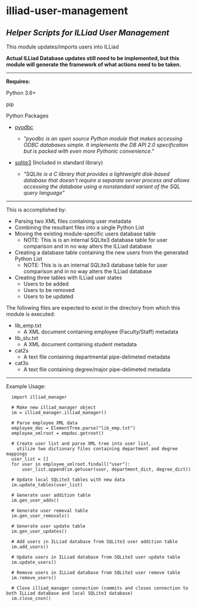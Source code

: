 # illiad-user-management
_Helper Scripts for ILLiad User Management_
---

This module updates/imports users into ILLiad

**Actual ILLiad Database updates still need to be implemented, but this module will generate the framework of what actions need to be taken.**

---
**Requires:**

Python 3.6+

pip

Python Packages
* [pyodbc](https://github.com/mkleehammer/pyodbc)

  - _"pyodbc is an open source Python module that makes accessing ODBC databases simple. It implements the DB API 2.0 specification but is packed with even more Pythonic convenience."_


* [sqlite3](https://docs.python.org/3/library/sqlite3.html) (Included in standard library)

  - _"SQLite is a C library that provides a lightweight disk-based database that doesn’t require a separate server process and allows accessing the database using a nonstandard variant of the SQL query language"_

---
This is accomplished by:

* Parsing two XML files containing user metadata
* Combining the resultant files into a single Python List
* Moving the existing module-specific users database table
    - NOTE: This is is an internal SQLite3 database table for user
      comparison and in no way alters the ILLiad database
* Creating a database table containing the new users
  from the generated Python List
    - NOTE: This is is an internal SQLite3 database table for user
      comparison and in no way alters the ILLiad database
* Creating three tables with ILLiad user states
    - Users to be added
    - Users to be removed
    - Users to be updated


The following files are expected to exist in the directory
from which this module is executed:

* lib_emp.txt
    - A XML document containing employee (Faculty/Staff) metadata
* lib_stu.txt
    - A XML document containing student metadata
* cat2s
    - A text file containing departmental pipe-delimeted metadata
* cat3s
    - A text file containing degree/major pipe-delimeted metadata

---

Example Usage:
```
  import illiad_manager

  # Make new illiad_manager object
  im = illiad_manager.illiad_manager()

  # Parse employee XML data
  employee_doc = ElementTree.parse("lib_emp.txt")
  employee_xmlroot = empdoc.getroot()

  # Create user list and parse XML tree into user list,
    utilize two dictionary files containing department and degree mappings
  user_list = []
  for user in employee_xmlroot.findall("user"):
      user_list.append(im.getuser(user, department_dict, degree_dict))

  # Update local SQLite3 tables with new data
  im.update_tables(user_list)

  # Generate user addition table
  im.gen_user_adds()

  # Generate user removal table
  im.gen_user_removals()

  # Generate user update table
  im.gen_user_updates()

  # Add users in ILLiad database from SQLite3 user addition table
  im.add_users()

  # Update users in ILLiad database from SQLite3 user update table
  im.update_users()

  # Remove users in ILLiad database from SQLite3 user remove table
  im.remove_users()

  # Close illiad_manager connection (commits and closes connection to both ILLiad database and local SQLite3 database)
  im.close_cnxn()
```
